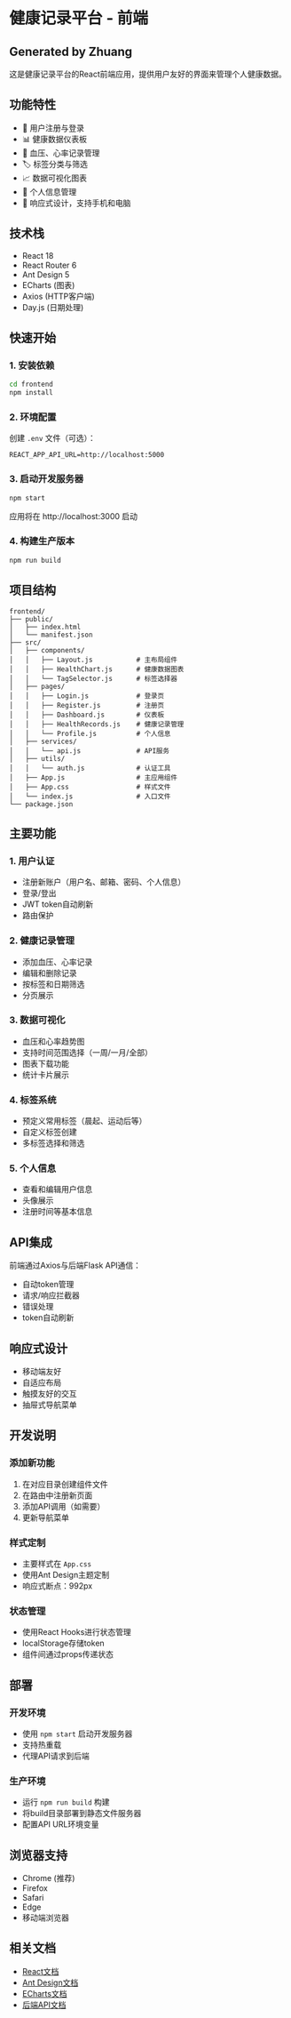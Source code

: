 # 健康记录平台 - 前端

## Generated by Zhuang

这是健康记录平台的React前端应用，提供用户友好的界面来管理个人健康数据。

## 功能特性

- 🔐 用户注册与登录
- 📊 健康数据仪表板
- 📝 血压、心率记录管理
- 🏷️ 标签分类与筛选
- 📈 数据可视化图表
- 👤 个人信息管理
- 📱 响应式设计，支持手机和电脑

## 技术栈

- React 18
- React Router 6
- Ant Design 5
- ECharts (图表)
- Axios (HTTP客户端)
- Day.js (日期处理)

## 快速开始

### 1. 安装依赖

```bash
cd frontend
npm install
```

### 2. 环境配置

创建 `.env` 文件（可选）：

```
REACT_APP_API_URL=http://localhost:5000
```

### 3. 启动开发服务器

```bash
npm start
```

应用将在 http://localhost:3000 启动

### 4. 构建生产版本

```bash
npm run build
```

## 项目结构

```
frontend/
├── public/
│   ├── index.html
│   └── manifest.json
├── src/
│   ├── components/
│   │   ├── Layout.js           # 主布局组件
│   │   ├── HealthChart.js      # 健康数据图表
│   │   └── TagSelector.js      # 标签选择器
│   ├── pages/
│   │   ├── Login.js            # 登录页
│   │   ├── Register.js         # 注册页
│   │   ├── Dashboard.js        # 仪表板
│   │   ├── HealthRecords.js    # 健康记录管理
│   │   └── Profile.js          # 个人信息
│   ├── services/
│   │   └── api.js              # API服务
│   ├── utils/
│   │   └── auth.js             # 认证工具
│   ├── App.js                  # 主应用组件
│   ├── App.css                 # 样式文件
│   └── index.js                # 入口文件
└── package.json
```

## 主要功能

### 1. 用户认证
- 注册新账户（用户名、邮箱、密码、个人信息）
- 登录/登出
- JWT token自动刷新
- 路由保护

### 2. 健康记录管理
- 添加血压、心率记录
- 编辑和删除记录
- 按标签和日期筛选
- 分页展示

### 3. 数据可视化
- 血压和心率趋势图
- 支持时间范围选择（一周/一月/全部）
- 图表下载功能
- 统计卡片展示

### 4. 标签系统
- 预定义常用标签（晨起、运动后等）
- 自定义标签创建
- 多标签选择和筛选

### 5. 个人信息
- 查看和编辑用户信息
- 头像展示
- 注册时间等基本信息

## API集成

前端通过Axios与后端Flask API通信：

- 自动token管理
- 请求/响应拦截器
- 错误处理
- token自动刷新

## 响应式设计

- 移动端友好
- 自适应布局
- 触摸友好的交互
- 抽屉式导航菜单

## 开发说明

### 添加新功能
1. 在对应目录创建组件文件
2. 在路由中注册新页面
3. 添加API调用（如需要）
4. 更新导航菜单

### 样式定制
- 主要样式在 `App.css`
- 使用Ant Design主题定制
- 响应式断点：992px

### 状态管理
- 使用React Hooks进行状态管理
- localStorage存储token
- 组件间通过props传递状态

## 部署

### 开发环境
- 使用 `npm start` 启动开发服务器
- 支持热重载
- 代理API请求到后端

### 生产环境
- 运行 `npm run build` 构建
- 将build目录部署到静态文件服务器
- 配置API URL环境变量

## 浏览器支持

- Chrome (推荐)
- Firefox
- Safari
- Edge
- 移动端浏览器

## 相关文档

- [React文档](https://react.dev/)
- [Ant Design文档](https://ant.design/)
- [ECharts文档](https://echarts.apache.org/)
- [后端API文档](../docs/API_Design.md)

